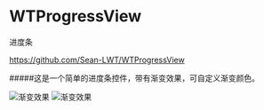 # WTProgressView
进度条

https://github.com/Sean-LWT/WTProgressView

#####这是一个简单的进度条控件，带有渐变效果，可自定义渐变颜色。

![渐变效果](https://github.com/Sean-LWT/WTProgressView/blob/master/Simulator%20Screen%20Shot%202016%E5%B9%B45%E6%9C%8826%E6%97%A5%2023.13.31.png)
![渐变效果](https://github.com/Sean-LWT/WTProgressView/blob/master/Simulator%20Screen%20Shot%202016%E5%B9%B45%E6%9C%8826%E6%97%A5%2023.13.09.png)
